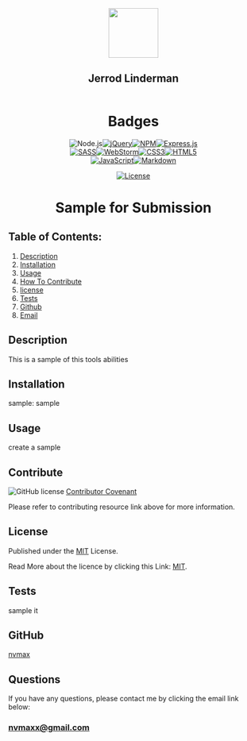 
  <div id="header" align="center">
  <img src="https://media.giphy.com/media/M9gbBd9nbDrOTu1Mqx/giphy.gif" width="100"/>
  </div>
  <div align="center">
  
  ## Jerrod Linderman

  </div>
  <div align="center">
  <img src="https://komarev.com/ghpvc/?username=nvmax&style=flat-square&color=blue" alt=""/>
  </div>
  
  
  <h1 align="center">Badges</h1>
  <div align="center">
  <div align="center" style="display:block; width:300px; >
  
  [![Node.js](https://img.shields.io/badge/Node.js-orange.svg)](https://badges.greenkeeper.io/Node.js)[![jQuery](https://img.shields.io/badge/jQuery-green.svg)](https://badges.greenkeeper.io/jQuery)[![NPM](https://img.shields.io/badge/NPM-orange.svg)](https://badges.greenkeeper.io/NPM)[![Express.js](https://img.shields.io/badge/Express.js-yellow.svg)](https://badges.greenkeeper.io/Express.js)[![SASS](https://img.shields.io/badge/SASS-red.svg)](https://badges.greenkeeper.io/SASS)[![WebStorm](https://img.shields.io/badge/WebStorm-green.svg)](https://badges.greenkeeper.io/WebStorm)[![CSS3](https://img.shields.io/badge/CSS3-yellow.svg)](https://badges.greenkeeper.io/CSS3)[![HTML5](https://img.shields.io/badge/HTML5-orange.svg)](https://badges.greenkeeper.io/HTML5)[![JavaScript](https://img.shields.io/badge/JavaScript-yellow.svg)](https://badges.greenkeeper.io/JavaScript)[![Markdown](https://img.shields.io/badge/Markdown-orange.svg)](https://badges.greenkeeper.io/Markdown)

  [![License](https://img.shields.io/badge/License-MIT-blue.svg)](https://opensource.org/licenses/MIT)
  
  
  </div>
  </div>
  
  <h1 align="center">
  
  Sample for Submission</h1>
  
  
  ## Table of Contents:
  1. [Description](#description)
  2. [Installation](#installation)
  3. [Usage](#usage)
  4. [How To Contribute](#contribute)
  5. [license](#license)
  6. [Tests](#tests)
  7. [Github](#github)
  8. [Email](#questions)

  ## Description
  This is a sample of this tools abilities



  ## Installation
  sample: sample



  ## Usage
  create a sample


 
  ## Contribute
  ![GitHub license](https://img.shields.io/badge/Made%20by-%40nvmax-blue)
  [Contributor Covenant](https://www.contributor-covenant.org/)

  Please refer to contributing resource link above for more information.



  ## License

  Published under the [MIT](license.txt) License.
  

  Read More about the licence by clicking this Link: [MIT](https://opensource.org/licenses/MIT).
 

  ## Tests
  sample it



  ## GitHub
  [nvmax](https://github.com/nvmax)

  ## Questions
  If you have any questions, please contact me by clicking the email link below:
  ### [nvmaxx@gmail.com](nvmaxx@gmail.com) 

 
